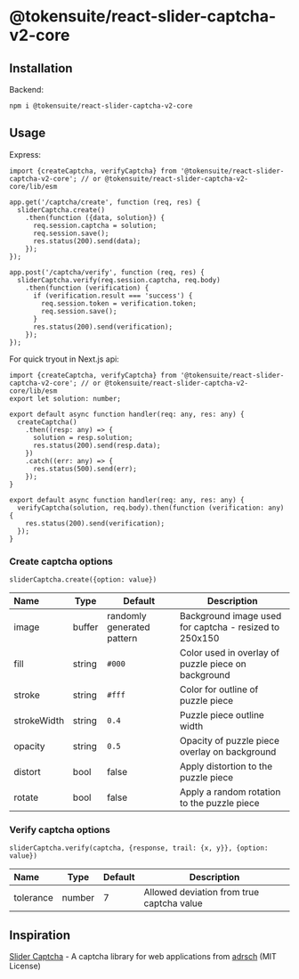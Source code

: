 # @tokensuite/react-slider-captcha-v2-core

## Installation
Backend:

```
npm i @tokensuite/react-slider-captcha-v2-core
```

## Usage

Express:

```
import {createCaptcha, verifyCaptcha} from '@tokensuite/react-slider-captcha-v2-core'; // or @tokensuite/react-slider-captcha-v2-core/lib/esm

app.get('/captcha/create', function (req, res) {
  sliderCaptcha.create()
    .then(function ({data, solution}) {
      req.session.captcha = solution;
      req.session.save();
      res.status(200).send(data);
    });
});

app.post('/captcha/verify', function (req, res) {
  sliderCaptcha.verify(req.session.captcha, req.body)
    .then(function (verification) {
      if (verification.result === 'success') {
        req.session.token = verification.token;
        req.session.save();
      }
      res.status(200).send(verification);
    });
});
```

For quick tryout in Next.js api:

```
import {createCaptcha, verifyCaptcha} from '@tokensuite/react-slider-captcha-v2-core'; // or @tokensuite/react-slider-captcha-v2-core/lib/esm
export let solution: number;

export default async function handler(req: any, res: any) {
  createCaptcha()
    .then((resp: any) => {
      solution = resp.solution;
      res.status(200).send(resp.data);
    })
    .catch((err: any) => {
      res.status(500).send(err);
    });
}

export default async function handler(req: any, res: any) {
  verifyCaptcha(solution, req.body).then(function (verification: any) {
    res.status(200).send(verification);
  });
}

```

### Create captcha options

`sliderCaptcha.create({option: value})`

| Name        | Type   | Default                    | Description                                            |
| :---------- | ------ | -------------------------- | ------------------------------------------------------ |
| image       | buffer | randomly generated pattern | Background image used for captcha - resized to 250x150 |
| fill        | string | `#000`                     | Color used in overlay of puzzle piece on background    |
| stroke      | string | `#fff`                     | Color for outline of puzzle piece                      |
| strokeWidth | string | `0.4`                      | Puzzle piece outline width                             |
| opacity     | string | `0.5`                      | Opacity of puzzle piece overlay on background          |
| distort     | bool   | false                      | Apply distortion to the puzzle piece                   |
| rotate      | bool   | false                      | Apply a random rotation to the puzzle piece            |

### Verify captcha options

`sliderCaptcha.verify(captcha, {response, trail: {x, y}}, {option: value})`

| Name      | Type   | Default | Description                               |
| :-------- | ------ | ------- | ----------------------------------------- |
| tolerance | number | 7       | Allowed deviation from true captcha value |

## Inspiration

  [Slider Captcha](https://github.com/adrsch/slider-captcha) - A captcha library for web applications from [adrsch](https://github.com/adrsch) (MIT License)